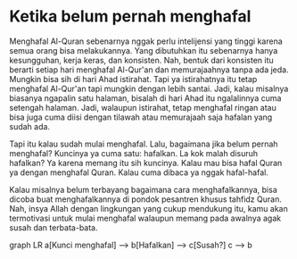 # Ketika belum pernah menghafal

Menghafal Al-Quran sebenarnya nggak perlu intelijensi yang tinggi karena semua orang bisa melakukannya. Yang dibutuhkan itu sebenarnya hanya kesungguhan, kerja keras, dan konsisten. Nah, bentuk dari konsisten itu berarti setiap hari menghafal Al-Qur'an dan memurajaahnya tanpa ada jeda. Mungkin bisa sih di hari Ahad istirahat. Tapi ya istirahatnya itu tetap menghafal Al-Qur'an tapi mungkin dengan lebih santai. Jadi, kalau misalnya biasanya ngapalin satu halaman, bisalah di hari Ahad itu ngalalinnya cuma setengah halaman. Jadi, walaupun istirahat, tetap menghafal ringan atau bisa juga cuma diisi dengan tilawah atau memurajaah saja hafalan yang sudah ada.

Tapi itu kalau sudah mulai menghafal. Lalu, bagaimana jika belum pernah menghafal? Kuncinya ya cuma satu: hafalkan. La kok malah disuruh hafalkan? Ya karena memang itu sih kuncinya. Kalau mau bisa hafal Quran ya dengan menghafal Quran. Kalau cuma dibaca ya nggak hafal-hafal.

Kalau misalnya belum terbayang bagaimana cara menghafalkannya, bisa dicoba buat menghafalkannya di pondok pesantren khusus tahfidz Quran. Nah, insya Allah dengan lingkungan yang cukup mendukung itu, kamu akan termotivasi untuk mulai menghafal walaupun memang pada awalnya agak susah dan terbata-bata.

<div class="mermaid">
graph LR
a[Kunci menghafal] --> b[Hafalkan] --> c[Susah?]
c --> b
</div>